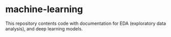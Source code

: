 # machine-learning
This repository contents code with documentation for EDA (exploratory data analysis), and deep learning models. 
